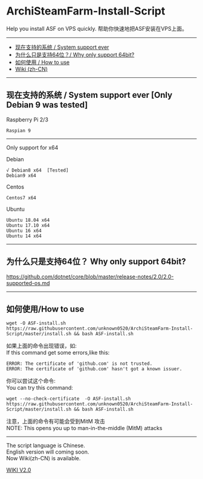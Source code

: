 # ArchiSteamFarm-Install-Script
Help you install ASF on VPS quickly. 帮助你快速地把ASF安装在VPS上面。

---
- [现在支持的系统 / System support ever](#%E7%8E%B0%E5%9C%A8%E6%94%AF%E6%8C%81%E7%9A%84%E7%B3%BB%E7%BB%9F--system-support-ever)
- [为什么只是支持64位？/ Why only support 64bit?](#%E4%B8%BA%E4%BB%80%E4%B9%88%E5%8F%AA%E6%98%AF%E6%94%AF%E6%8C%8164%E4%BD%8D-why-only-support-64bit)
- [如何使用 / How to use](#%E5%A6%82%E4%BD%95%E4%BD%BF%E7%94%A8how-to-use)
- [Wiki (zh-CN)](https://github.com/zsnmwy/ArchiSteamFarm-Install-Script/wiki/v2.0-%E6%8C%87%E5%8D%97)
---

## 现在支持的系统 / System support ever [Only Debian 9 was tested]

Raspberry Pi 2/3
```
Raspian 9
```
---

Only support for x64

Debian

    √ Debian8 x64  [Tested]
    Debian9 x64

Centos

    Centos7 x64

Ubuntu

    Ubuntu 18.04 x64
    Ubuntu 17.10 x64
    Ubuntu 16 x64
    Ubuntu 14 x64


---

## 为什么只是支持64位？ Why only support 64bit?

https://github.com/dotnet/core/blob/master/release-notes/2.0/2.0-supported-os.md

---

## 如何使用/How to use

```shell
wget -O ASF-install.sh https://raw.githubusercontent.com/unknown0520/ArchiSteamFarm-Install-Script/master/install.sh && bash ASF-install.sh
```
如果上面的命令出现错误，如:  
If this command get some errors,like this: 
```
ERROR: The certificate of 'github.com' is not trusted.
ERROR: The certificate of 'github.com' hasn't got a known issuer.
```
你可以尝试这个命令:  
You can try this command:
```
wget --no-check-certificate  -O ASF-install.sh https://raw.githubusercontent.com/unknown0520/ArchiSteamFarm-Install-Script/master/install.sh && bash ASF-install.sh
```
注意，上面的命令有可能会受到MitM 攻击  
NOTE: This opens you up to man-in-the-middle (MitM) attacks

---

The script language is Chinese.  
English version will coming soon.   
Now Wiki(zh-CN) is available.

[WIKI V2.0](https://github.com/zsnmwy/ArchiSteamFarm-Install-Script/wiki/v2.0-%E6%8C%87%E5%8D%97)


